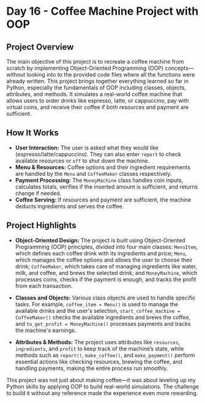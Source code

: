 # Day 16 - Coffee Machine Project with OOP 

## Project Overview
The main objective of this project is to recreate a coffee machine from scratch by implementing Object-Oriented Programming (OOP) concepts—without looking into to the provided code files where all the functions were already written.
This project brings together everything learned so far in Python, especially the fundamentals of OOP including classes, objects, attributes, and methods. It simulates a real-world coffee machine that allows users to order drinks like espresso, latte, or cappuccino, pay with virtual coins, and receive their coffee if both resources and payment are sufficient.

## How It Works
- **User Interaction:** The user is asked what they would like (espresso/latte/cappuccino). They can also enter `report` to check available resources or `off` to shut down the machine.
- **Menu & Resources:** Coffee options and their ingredient requirements are handled by the `Menu` and `CoffeeMaker` classes respectively.
- **Payment Processing:** The `MoneyMachine` class handles coin inputs, calculates totals, verifies if the inserted amount is sufficient, and returns change if needed.
- **Coffee Serving:** If resources and payment are sufficient, the machine deducts ingredients and serves the coffee.

## Project Highlights

- **Object-Oriented Design:** The project is built using Object-Oriented Programming (OOP) principles, divided into four main classes: `MenuItem`, which defines each coffee drink with its ingredients and price; `Menu`, which manages the coffee options and allows the user to choose their drink; `CoffeeMaker`, which takes care of managing ingredients like water, milk, and coffee, and brews the selected drink; and `MoneyMachine`, which processes coins, checks if the payment is enough, and tracks the profit from each transaction.

- **Classes and Objects:** Various class objects are used to handle specific tasks. For example, `coffee_item = Menu()` is used to manage the available drinks and the user's selection, `start_coffee_machine = CoffeeMaker()` checks the available ingredients and brews the coffee, and `to_get_profit = MoneyMachine()` processes payments and tracks the machine's earnings.

- **Attributes & Methods:** The project uses attributes like `resources`, `ingredients`, and `profit` to keep track of the machine’s state, while methods such as `report()`, `make_coffee()`, and `make_payment()` perform essential actions like checking resources, brewing the coffee, and handling payments, making the entire process run smoothly.


This project was not just about making coffee—it was about leveling up my Python skills by applying OOP to build real-world simulations. The challenge to build it without any reference made the experience even more rewarding.

